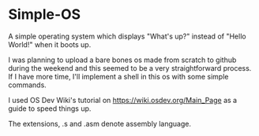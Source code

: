 # Simple-OS
A simple operating system which displays "What's up?" instead of "Hello World!" when it boots up.

I was planning to upload a bare bones os made from scratch to github during the weekend and this seemed to be a very straightforward process. If I have more time, I'll implement a shell in this os with some simple commands.

I used OS Dev Wiki's tutorial on https://wiki.osdev.org/Main_Page as a guide to speed things up.

The extensions, .s and .asm denote assembly language. 
